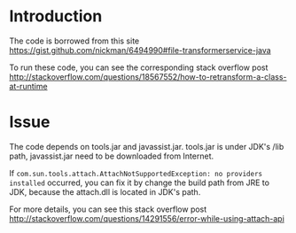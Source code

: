 # Introduction
The code is borrowed from this site
https://gist.github.com/nickman/6494990#file-transformerservice-java

To run these code, you can see the corresponding stack overflow post 
http://stackoverflow.com/questions/18567552/how-to-retransform-a-class-at-runtime



# Issue

The code depends on tools.jar and javassist.jar. tools.jar is under JDK's /lib path, javassist.jar need to be downloaded from Internet.

If `com.sun.tools.attach.AttachNotSupportedException: no providers installed` occurred, you can fix it by change the build path from JRE to JDK, because the attach.dll is located in JDK's path.

For more details, you can see this stack overflow post 
http://stackoverflow.com/questions/14291556/error-while-using-attach-api
